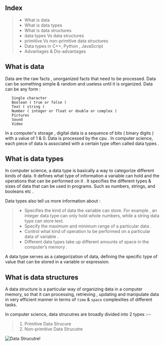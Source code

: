 ## Index 

> - What is data 
> - What is data types 
> - What is data structures 
> - data types Vs data structures
> - primitive Vs non-primitive data structures 
> - Data types in C++, Python , JavaScript 
> - Advantages & Dis-advantages 

## What is data 

Data are the raw facts , unorganized facts that need to be processed. Data can be something simple & random and useless until it is organized. Data can be any form :

       Single character
       Boolean ( true or false )
       Text ( string )
       Number ( integer or float or double or complex )
       Pictures
       Sound
       Video

In a computer's storage , digital data is a sequence of bits ( binary digits ) with a value of 1 & 0. Data is processed by the cpu . In computer science, each piece of data is associated with a certain type often called data types .

## What is data types

In computer science, a data type is basically a way to categorize different kinds of data. It defines what type of information a variable can hold and the operations that can be performed on it .  It specifies the different types & sizes of data that can be used in programs. Such as numbers, strings, and booleans etc .


Data types also tell us more information about : 

> - Specifies the kind of data the variable can store. For example , an integer data type can only hold whole numbers, while a string data type can store text. 
> - Specify the  maximum and minimum range of a particular data . 
> - Control what kind of operation to be performed on a particular data of variable . 
> - Different data types take up different amounts of space in the computer’s memory . 


A data type serves as a categorization of data, defining the specific type of value that can be stored in a variable or expression. 

## What is data structures

A data structure is a particular way of organizing data in a computer memory, so that it can processing, retrieving , updating and manipulate data in very efficient manner in terms of `time` & `space` complexities of different tasks.

In computer science, data strucutres are broadly divided into 2 types :--

> 1) Primitive Data Strucure 
> 2) Non-primitive Data Strucutre

![Data Strucutre!](https://images.app.goo.gl/G3JmbpntE52SHP5q9 "data")






